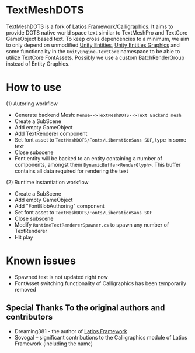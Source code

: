 # TextMeshDOTS

TextMeshDOTS is a fork of [Latios Framework/Calligraphics](https://github.com/Dreaming381/Latios-Framework/tree/master/Calligraphics). 
It aims to provide DOTS native world space text similar to TextMeshPro and TextCore GameObject based text. To keep
cross dependencies to a minimum, we aim to only depend on unmodified [Unity Entities](https://docs.unity3d.com/Packages/com.unity.entities@1.2/manual/index.html),
[Unity Entities Graphics](https://docs.unity3d.com/Packages/com.unity.entities.graphics@1.2/manual/index.html) and some functionality in the `UnityEngine.TextCore` namespace to 
be able to utilize TextCore FontAssets. Possibly we use a custom BatchRenderGroup instead of Entity Graphics. 

# How to use
(1) Autoring workflow
-	Generate backend Mesh: `Menue-->TextMeshDOTS-->Text Backend mesh`
-   Create a SubScene
-   Add empty GameObject
-   Add TextRenderer component
-   Set font asset to `TextMeshDOTS/Fonts/LiberationSans SDF`, type in some text
-   Close subscene
-	Font entity will be backed to an entity containing a number of components, amongst them  `DynamicBuffer<RenderGlyph>`. This buffer contains all data required for rendering the text

(2) Runtime instantiation workflow
-   Create a SubScene
-   Add empty GameObject
-   Add "FontBlobAuthoring" component
-   Set font asset to `TextMeshDOTS/Fonts/LiberationSans SDF`
-   Close subscene
-   Modify `RuntimeTextRendererSpawner.cs` to spawn any number of TextRenderer
-   Hit play

# Known issues
-   Spawned text is not updated right now 
-   FontAsset switching functionality of Calligraphics has been temporarily removed


## Special Thanks To the original authors and contributors

-   Dreaming381 -  the author of [Latios Framework](https://github.com/Dreaming381/Latios-Framework)
-   Sovogal – significant contributions to the Calligraphics module of Latios Framework (including the name)
